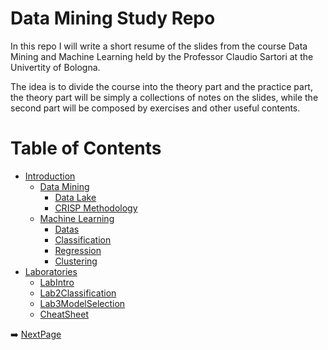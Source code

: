 # Data Mining Study Repo

In this repo I will write a short resume of the slides from the course Data Mining and Machine Learning held by the Professor Claudio Sartori at the Univertity of Bologna. 

The idea is to divide the course into the theory part and the practice part, the theory part will be simply a collections of notes on the slides, while the second part will be composed by exercises and other useful contents.

# Table of Contents
- [Introduction](/README.md)
  - [Data Mining](/Theory/Data%20Mining/Introduction%20To%20Business%20Intelligence.md)  
    - [Data Lake](/Theory/Data%20Mining/DataLake.md)
    - [CRISP Methodology](/Theory/Data%20Mining/The%20CRISP%20Methodology.md)
  - [Machine Learning](/Theory/MachineLearning/MachineLearning.md)
    - [Datas](/Theory/MachineLearning/Datas.md)
    - [Classification](/Theory/MachineLearning/ClassificationInMachineLearning.md)
    - [Regression](/Theory/MachineLearning/Regression.md)
    - [Clustering](/Theory/MachineLearning/Clustering.md)
- [Laboratories](/Practice/)
  - [LabIntro](/Practice/Lab1_Intro/)
  - [Lab2Classification](/Practice/Lab2_Classification/)
  - [Lab3ModelSelection](/Practice/Lab3_ModelSelection/)
  - [CheatSheet](/Practice/CheatSheet.md)  

➡️ [NextPage](/Theory/Introduction%20To%20Business%20Intelligence.md) 


